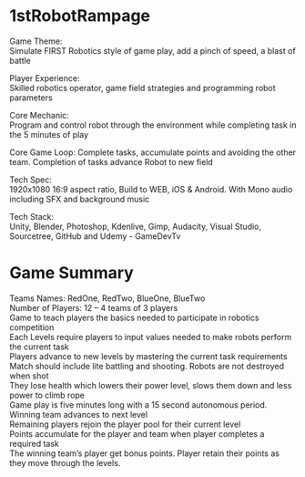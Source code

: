 # 1stRobotRampage
Game Theme:    
Simulate FIRST Robotics style of game play, add a pinch of speed, a blast of battle

Player Experience:  
Skilled robotics operator, game field strategies and programming robot parameters

Core Mechanic:  
Program and control robot through the environment while completing task in the 5 minutes of play

Core Game Loop: 
Complete tasks, accumulate points and avoiding the other team. Completion of tasks advance Robot to new field

Tech Spec:  
1920x1080 16:9 aspect ratio, Build to WEB, iOS & Android. With Mono audio including SFX and background music

Tech Stack:   
Unity, Blender, Photoshop, Kdenlive, Gimp, Audacity, Visual Studio, Sourcetree, GitHub and Udemy - GameDevTv

# Game Summary   
Teams Names:  RedOne, RedTwo, BlueOne, BlueTwo  
Number of Players:  12 – 4 teams of 3 players  
Game to teach players the basics needed to participate in robotics competition  
Each Levels require players to input values needed to make robots perform the current task  
Players advance to new levels by mastering the current task requirements  
Match should include lite battling and shooting. Robots are not destroyed when shot  
They lose health which lowers their power level, slows them down and less power to climb rope  
Game play is five minutes long with a 15 second autonomous period. Winning team advances to next level  
Remaining players rejoin the player pool for their current level  
Points accumulate for the player and team when player completes a required task  
The winning team’s player get bonus points. Player retain their points as they move through the levels.
